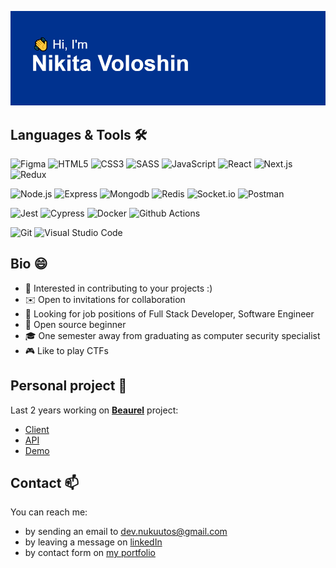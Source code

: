 ![header](https://github.com/nukuutos/nukuutos/blob/main/header.png?raw=true)

## Languages & Tools 🛠

![Figma](https://img.shields.io/badge/-Figma-05122A?style=flat&logo=figma)
![HTML5](https://img.shields.io/badge/-HTML5-05122A?style=flat&logo=html5)
![CSS3](https://img.shields.io/badge/-CSS3-05122A?style=flat&logo=css3&logoColor=264de4)
![SASS](https://img.shields.io/badge/-SCSS-05122A?style=flat&logo=sass) 
![JavaScript](https://img.shields.io/badge/-JavaScript-05122A?style=flat&logo=javascript)
![React](https://img.shields.io/badge/-React.js-05122A?style=flat&logo=react)
![Next.js](https://img.shields.io/badge/-Next.js-05122A?style=flat&logo=next.js)
![Redux](https://img.shields.io/badge/-Redux-05122A?style=flat&logo=redux&logoColor=764abc)

![Node.js](https://img.shields.io/badge/-Node.js-05122A?style=flat&logo=node.js)
![Express](https://img.shields.io/badge/-Express-05122A?style=flat&logo=express)
![Mongodb](https://img.shields.io/badge/-MongoDB-05122A?style=flat&logo=mongodb)
![Redis](https://img.shields.io/badge/-Redis-05122A?style=flat&logo=redis) 
![Socket.io](https://img.shields.io/badge/-Socket.io-05122A?style=flat&logo=socket.io)
![Postman](https://img.shields.io/badge/-Postman-05122A?style=flat&logo=postman)

![Jest](https://img.shields.io/badge/-Jest-05122A?style=flat&logo=jest&logoColor=C21325)
![Cypress](https://img.shields.io/badge/-Cypress-05122A?style=flat&logo=cypress)
![Docker](https://img.shields.io/badge/-Docker-05122A?style=flat&logo=docker)
![Github Actions](https://img.shields.io/badge/-Github%20Actions-05122A?style=flat&logo=githubactions&logoColor=FFFFFF)

![Git](https://img.shields.io/badge/-Git-05122A?style=flat&logo=git)
![Visual Studio Code](https://img.shields.io/badge/-Visual%20Studio%20Code-05122A?style=flat&logo=visual-studio-code&logoColor=007ACC)

## Bio 😄

- 💞 Interested in contributing to your projects :)
- ✉️ Open to invitations for collaboration
- 👀 Looking for job positions of Full Stack Developer, Software Engineer
- 🌱 Open source beginner
- 🎓 One semester away from graduating as computer security specialist
- 🎮 Like to play CTFs

## Personal project 💼

Last 2 years working on <ins>**Beaurel**</ins> project:
- [Client](https://github.com/nukuutos/beaurel-client)
- [API](https://github.com/nukuutos/beaurel-api)
- [Demo](https://github.com/nukuutos/beaurel-demo)

## Contact 📫

 You can reach me:
- by sending an email to dev.nukuutos@gmail.com
- by leaving a message on [linkedIn](https://linkedin.com/in/nukuutos)
- by contact form on [my portfolio](https://nukuutos.github.io/portfolio)
